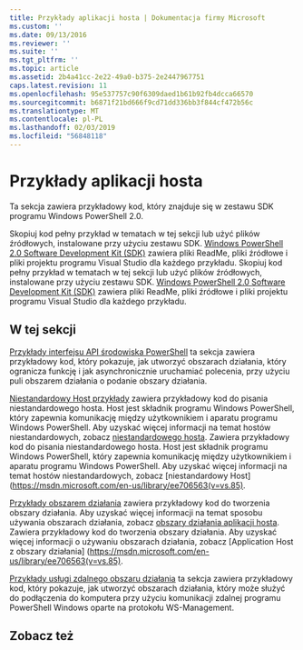 ```yaml
---
title: Przykłady aplikacji hosta | Dokumentacja firmy Microsoft
ms.custom: ''
ms.date: 09/13/2016
ms.reviewer: ''
ms.suite: ''
ms.tgt_pltfrm: ''
ms.topic: article
ms.assetid: 2b4a41cc-2e22-49a0-b375-2e2447967751
caps.latest.revision: 11
ms.openlocfilehash: 95e537757c90f6309daed1b61b92fb4dcca66570
ms.sourcegitcommit: b6871f21bd666f9cd71dd336bb3f844cf472b56c
ms.translationtype: MT
ms.contentlocale: pl-PL
ms.lasthandoff: 02/03/2019
ms.locfileid: "56848118"
---
```

# <a name="host-application-samples"></a>Przykłady aplikacji hosta

Ta sekcja zawiera przykładowy kod, który znajduje się w zestawu SDK programu Windows PowerShell 2.0.

 Skopiuj kod pełny przykład w tematach w tej sekcji lub użyć plików źródłowych, instalowane przy użyciu zestawu SDK. [Windows PowerShell 2.0 Software Development Kit (SDK)](https://www.microsoft.com/en-us/download/details.aspx?id=2560) zawiera pliki ReadMe, pliki źródłowe i pliki projektu programu Visual Studio dla każdego przykładu.
Skopiuj kod pełny przykład w tematach w tej sekcji lub użyć plików źródłowych, instalowane przy użyciu zestawu SDK. [Windows PowerShell 2.0 Software Development Kit (SDK)](https://www.microsoft.com/en-us/download/details.aspx?id=2560) zawiera pliki ReadMe, pliki źródłowe i pliki projektu programu Visual Studio dla każdego przykładu.

## <a name="in-this-section"></a>W tej sekcji

 [Przykłady interfejsu API środowiska PowerShell](./windows-powershell-api-samples.md) ta sekcja zawiera przykładowy kod, który pokazuje, jak utworzyć obszarach działania, który ogranicza funkcję i jak asynchronicznie uruchamiać polecenia, przy użyciu puli obszarem działania o podanie obszary działania.

 [Niestandardowy Host przykłady](./custom-host-samples.md) zawiera przykładowy kod do pisania niestandardowego hosta. Host jest składnik programu Windows PowerShell, który zapewnia komunikację między użytkownikiem i aparatu programu Windows PowerShell. Aby uzyskać więcej informacji na temat hostów niestandardowych, zobacz [niestandardowego hosta](https://msdn.microsoft.com/en-us/library/ee706563(v=vs.85).aspx).
Zawiera przykładowy kod do pisania niestandardowego hosta. Host jest składnik programu Windows PowerShell, który zapewnia komunikację między użytkownikiem i aparatu programu Windows PowerShell. Aby uzyskać więcej informacji na temat hostów niestandardowych, zobacz [niestandardowy Host] (https://msdn.microsoft.com/en-us/library/ee706563(v=vs.85).

 [Przykłady obszarem działania](./runspace-samples.md) zawiera przykładowy kod do tworzenia obszary działania. Aby uzyskać więcej informacji na temat sposobu używania obszarach działania, zobacz [obszary działania aplikacji hosta](https://msdn.microsoft.com/en-us/library/ee706563(v=vs.85).aspx).
Zawiera przykładowy kod do tworzenia obszary działania. Aby uzyskać więcej informacji o używaniu obszarach działania, zobacz [Application Host z obszary działania] (https://msdn.microsoft.com/en-us/library/ee706563(v=vs.85).

 [Przykłady usługi zdalnego obszaru działania](./remote-runspace-samples.md) ta sekcja zawiera przykładowy kod, który pokazuje, jak utworzyć obszarach działania, który może służyć do podłączenia do komputera przy użyciu komunikacji zdalnej programu PowerShell Windows oparte na protokołu WS-Management.

## <a name="see-also"></a>Zobacz też
